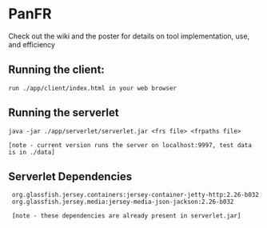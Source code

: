 # PanFR
Check out the wiki and the poster for details on tool implementation, use, and efficiency

## Running the client:  
    run ./app/client/index.html in your web browser

## Running the serverlet  
    java -jar ./app/serverlet/serverlet.jar <frs file> <frpaths file>
    
    [note - current version runs the server on localhost:9997, test data is in ./data]

## Serverlet Dependencies  
     org.glassfish.jersey.containers:jersey-container-jetty-http:2.26-b032  
     org.glassfish.jersey.media:jersey-media-json-jackson:2.26-b032
     
     [note - these dependencies are already present in serverlet.jar]
